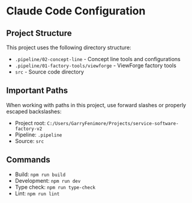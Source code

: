 # Claude Code Configuration

## Project Structure

This project uses the following directory structure:

- `.pipeline/02-concept-line` - Concept line tools and configurations
- `.pipeline/01-factory-tools/viewforge` - ViewForge factory tools  
- `src` - Source code directory

## Important Paths

When working with paths in this project, use forward slashes or properly escaped backslashes:
- Project root: `C:/Users/GarryFenimore/Projects/service-software-factory-v2`
- Pipeline: `.pipeline`
- Source: `src`

## Commands

- Build: `npm run build`
- Development: `npm run dev`
- Type check: `npm run type-check`
- Lint: `npm run lint`